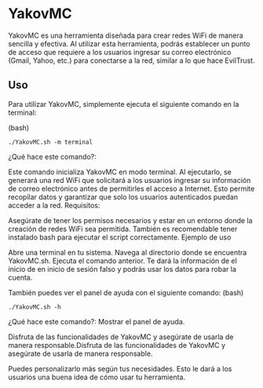 # YakovMC

YakovMC es una herramienta diseñada para crear redes WiFi de manera sencilla y efectiva. Al utilizar esta herramienta, podrás establecer un punto de acceso que requiere a los usuarios ingresar su correo electrónico (Gmail, Yahoo, etc.) para conectarse a la red, similar a lo que hace EvilTrust.

## Uso

Para utilizar YakovMC, simplemente ejecuta el siguiente comando en la terminal:

  (bash)
  
    ./YakovMC.sh -m terminal

¿Qué hace este comando?:

Este comando inicializa YakovMC en modo terminal. Al ejecutarlo, se generará una red WiFi que solicitará a los usuarios ingresar su información de correo electrónico antes de permitirles el acceso a Internet. Esto permite recopilar datos y garantizar que solo los usuarios autenticados puedan acceder a la red.
Requisitos:

Asegúrate de tener los permisos necesarios y estar en un entorno donde la creación de redes WiFi sea permitida. También es recomendable tener instalado bash para ejecutar el script correctamente.
Ejemplo de uso

Abre una terminal en tu sistema.
Navega al directorio donde se encuentra YakovMC.sh.
Ejecuta el comando anterior.
Te dará la información de el inicio de en inicio de sesión falso y podrás usar los datos para robar la cuenta.

También puedes ver el panel de ayuda con el siguiente comando:
  (bash)

    ./YakovMC.sh -h

¿Qué hace este comando?:
Mostrar el panel de ayuda.





Disfruta de las funcionalidades de YakovMC y asegúrate de usarla de manera responsable.Disfruta de las funcionalidades de YakovMC y asegúrate de usarla de manera responsable.


Puedes personalizarlo más según tus necesidades. Esto le dará a los usuarios una buena idea de cómo usar tu herramienta.
